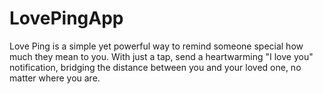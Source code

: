 # LovePingApp
Love Ping is a simple yet powerful way to remind someone special how much they mean to you. With just a tap, send a heartwarming "I love you" notification, bridging the distance between you and your loved one, no matter where you are.
